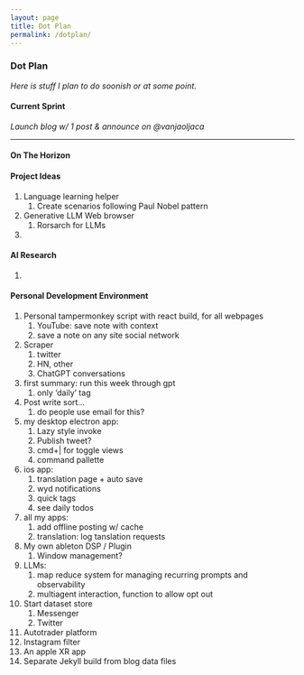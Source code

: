 ```yaml
---
layout: page
title: Dot Plan
permalink: /dotplan/
---
```


### Dot Plan

*Here is stuff I plan to do soonish or at some point.*

#### Current Sprint

*Launch blog w/ 1 post & announce on @vanjaoljaca*







------

#### On The Horizon

#### Project Ideas

1. Language learning helper
   1. Create scenarios following Paul Nobel pattern
2. Generative LLM Web browser
   1. Rorsarch for LLMs
3. 

#### AI Research

1. 

#### **Personal Development Environment**

1. Personal tampermonkey script with react build, for all webpages
   1. YouTube: save note with context
   2. save a note on any site social network
2. Scraper
   1. twitter
   2. HN, other
   3. ChatGPT conversations
3. first summary: run this week through gpt
   1. only ‘daily’ tag
4. Post write sort…
   1. do people use email for this?
5. my desktop electron app:
   1. Lazy style invoke
   2. Publish tweet?
   3. cmd+| for toggle views
   4. command pallette
6. ios app:
   1. translation page + auto save
   2. wyd notifications
   3. quick tags
   4. see daily todos
7. all my apps: 
   1. add offline posting w/ cache
   2. translation: log tanslation requests
8. My own ableton DSP / Plugin
   1. Window management?
9. LLMs:
   1. map reduce system for managing recurring prompts and observability
   2. multiagent interaction, function to allow opt out
10. Start dataset store
    1. Messenger
    2. Twitter
11. Autotrader platform
12. Instagram filter
13. An apple XR app
14. Separate Jekyll build from blog data files